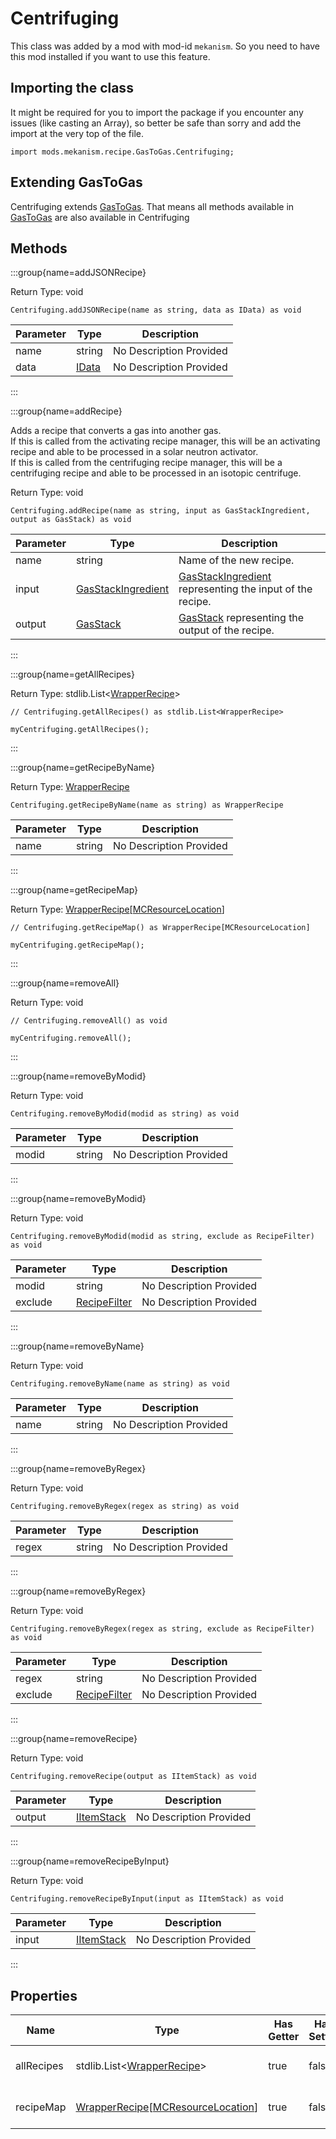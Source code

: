 # Centrifuging

This class was added by a mod with mod-id `mekanism`. So you need to have this mod installed if you
want to use this feature.

## Importing the class

It might be required for you to import the package if you encounter any issues (like casting an
Array), so better be safe than sorry and add the import at the very top of the file.

```zenscript
import mods.mekanism.recipe.GasToGas.Centrifuging;
```

## Extending GasToGas

Centrifuging extends [GasToGas](/mods/Mekanism/recipe/GasToGas). That means all methods available
in [GasToGas](/mods/Mekanism/recipe/GasToGas) are also available in Centrifuging

## Methods

:::group{name=addJSONRecipe}

Return Type: void

```zenscript
Centrifuging.addJSONRecipe(name as string, data as IData) as void
```

| Parameter | Type | Description |
|-----------|------|-------------|
| name | string | No Description Provided |
| data | [IData](/vanilla/api/data/IData) | No Description Provided |

:::

:::group{name=addRecipe}

Adds a recipe that converts a gas into another gas.
<br>
If this is called from the activating recipe manager, this will be an activating recipe and able to
be processed in a solar neutron activator.
<br>
If this is called from the centrifuging recipe manager, this will be a centrifuging recipe and able
to be processed in an isotopic centrifuge.

Return Type: void

```zenscript
Centrifuging.addRecipe(name as string, input as GasStackIngredient, output as GasStack) as void
```

| Parameter | Type | Description |
|-----------|------|-------------|
| name | string | Name of the new recipe. |
| input | [GasStackIngredient](/mods/Mekanism/api/ingredient/ChemicalStackIngredient/GasStackIngredient) | [GasStackIngredient](/mods/Mekanism/api/ingredient/ChemicalStackIngredient/GasStackIngredient) representing the input of the recipe. |
| output | [GasStack](/mods/Mekanism/api/chemical/GasStack) | [GasStack](/mods/Mekanism/api/chemical/GasStack) representing the output of the recipe. |

:::

:::group{name=getAllRecipes}

Return Type: stdlib.List&lt;[WrapperRecipe](/vanilla/api/recipe/WrapperRecipe)&gt;

```zenscript
// Centrifuging.getAllRecipes() as stdlib.List<WrapperRecipe>

myCentrifuging.getAllRecipes();
```

:::

:::group{name=getRecipeByName}

Return Type: [WrapperRecipe](/vanilla/api/recipe/WrapperRecipe)

```zenscript
Centrifuging.getRecipeByName(name as string) as WrapperRecipe
```

| Parameter | Type | Description |
|-----------|------|-------------|
| name | string | No Description Provided |

:::

:::group{name=getRecipeMap}

Return
Type: [WrapperRecipe](/vanilla/api/recipe/WrapperRecipe)[[MCResourceLocation](/vanilla/api/util/MCResourceLocation)]

```zenscript
// Centrifuging.getRecipeMap() as WrapperRecipe[MCResourceLocation]

myCentrifuging.getRecipeMap();
```

:::

:::group{name=removeAll}

Return Type: void

```zenscript
// Centrifuging.removeAll() as void

myCentrifuging.removeAll();
```

:::

:::group{name=removeByModid}

Return Type: void

```zenscript
Centrifuging.removeByModid(modid as string) as void
```

| Parameter | Type | Description |
|-----------|------|-------------|
| modid | string | No Description Provided |

:::

:::group{name=removeByModid}

Return Type: void

```zenscript
Centrifuging.removeByModid(modid as string, exclude as RecipeFilter) as void
```

| Parameter | Type | Description |
|-----------|------|-------------|
| modid | string | No Description Provided |
| exclude | [RecipeFilter](/vanilla/api/recipe/RecipeFilter) | No Description Provided |

:::

:::group{name=removeByName}

Return Type: void

```zenscript
Centrifuging.removeByName(name as string) as void
```

| Parameter | Type | Description |
|-----------|------|-------------|
| name | string | No Description Provided |

:::

:::group{name=removeByRegex}

Return Type: void

```zenscript
Centrifuging.removeByRegex(regex as string) as void
```

| Parameter | Type | Description |
|-----------|------|-------------|
| regex | string | No Description Provided |

:::

:::group{name=removeByRegex}

Return Type: void

```zenscript
Centrifuging.removeByRegex(regex as string, exclude as RecipeFilter) as void
```

| Parameter | Type | Description |
|-----------|------|-------------|
| regex | string | No Description Provided |
| exclude | [RecipeFilter](/vanilla/api/recipe/RecipeFilter) | No Description Provided |

:::

:::group{name=removeRecipe}

Return Type: void

```zenscript
Centrifuging.removeRecipe(output as IItemStack) as void
```

| Parameter | Type | Description |
|-----------|------|-------------|
| output | [IItemStack](/vanilla/api/items/IItemStack) | No Description Provided |

:::

:::group{name=removeRecipeByInput}

Return Type: void

```zenscript
Centrifuging.removeRecipeByInput(input as IItemStack) as void
```

| Parameter | Type | Description |
|-----------|------|-------------|
| input | [IItemStack](/vanilla/api/items/IItemStack) | No Description Provided |

:::

## Properties

| Name | Type | Has Getter | Has Setter | Description |
|------|------|------------|------------|-------------|
| allRecipes | stdlib.List&lt;[WrapperRecipe](/vanilla/api/recipe/WrapperRecipe)&gt; | true | false | No Description Provided |
| recipeMap | [WrapperRecipe](/vanilla/api/recipe/WrapperRecipe)[[MCResourceLocation](/vanilla/api/util/MCResourceLocation)] | true | false | No Description Provided |

